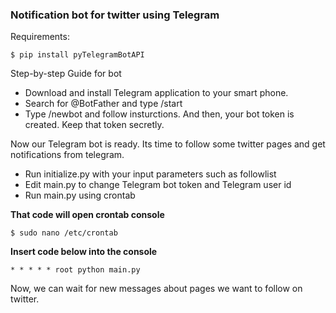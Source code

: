 ### Notification bot for twitter using Telegram

Requirements:
```console
$ pip install pyTelegramBotAPI
```

Step-by-step Guide for bot

- Download and install Telegram application to your smart phone.
- Search for @BotFather and type /start
- Type /newbot and follow insturctions. And then, your bot token is created. Keep that token secretly.

Now our Telegram bot is ready. Its time to follow some twitter pages and get notifications from telegram.

- Run initialize.py with your input parameters such as followlist
- Edit main.py to change Telegram bot token and Telegram user id
- Run main.py using crontab

**That code will open crontab console**
```console
$ sudo nano /etc/crontab
```
**Insert code below into the console**
```console
* * * * * root python main.py
```

Now, we can wait for new messages about pages we want to follow on twitter.


